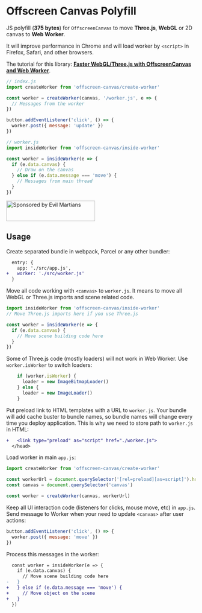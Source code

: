 # Offscreen Canvas Polyfill

JS polyfill (**375 bytes**) for `OffscreenCanvas` to move **Three.js**,
**WebGL** or 2D canvas to **Web Worker**.

It will improve performance in Chrome and will load worker by `<script>`
in Firefox, Safari, and other browsers.

The tutorial for this library:
**[Faster WebGL/Three.js with OffscreenCanvas and Web Worker]**.

```js
// index.js
import createWorker from 'offscreen-canvas/create-worker'

const worker = createWorker(canvas, '/worker.js', e => {
  // Messages from the worker
})

button.addEventListener('click', () => {
  worker.post({ message: 'update' })
})
```

```js
// worker.js
import insideWorker from 'offscreen-canvas/inside-worker'

const worker = insideWorker(e => {
  if (e.data.canvas) {
    // Draw on the canvas
  } else if (e.data.message === 'move') {
    // Messages from main thread
  }
})
```

[Faster WebGL/Three.js with OffscreenCanvas and Web Worker]: https://dev.to/evilmartians/faster-webgl-three-js-with-offscreencanvas-and-web-worker-57ha-temp-slug-9930774

<a href="https://evilmartians.com/?utm_source=offscreen-canvas">
  <img src="https://evilmartians.com/badges/sponsored-by-evil-martians.svg"
       alt="Sponsored by Evil Martians" width="236" height="54">
</a>

## Usage

Create separated bundle in webpack, Parcel or any other bundler:

```diff js
  entry: {
    app: './src/app.js',
+   worker: './src/worker.js'
  }
```

Move all code working with `<canvas>` to `worker.js`. It means to move all WebGL
or Three.js imports and scene related code.

```js
import insideWorker from 'offscreen-canvas/inside-worker'
// Move Three.js imports here if you use Three.js

const worker = insideWorker(e => {
  if (e.data.canvas) {
    // Move scene building code here
  }
})
```

Some of Three.js code (mostly loaders) will not work in Web Worker.
Use `worker.isWorker` to switch loaders:

```js
    if (worker.isWorker) {
      loader = new ImageBitmapLoader()
    } else {
      loader = new ImageLoader()
    }
```

Put preload link to HTML templates with a URL to `worker.js`.
Your bundle will add cache buster to bundle names, so bundle names will
change every time you deploy application. This is why we need to store
path to `worker.js` in HTML:

```diff html
+   <link type="preload" as="script" href="./worker.js">
  </head>
```

Load worker in main `app.js`:

```js
import createWorker from 'offscreen-canvas/create-worker'

const workerUrl = document.querySelector('[rel=preload][as=script]').href
const canvas = document.querySelector('canvas')

const worker = createWorker(canvas, workerUrl)
```

Keep all UI interaction code (listeners for clicks, mouse move, etc)
in `app.js`. Send message to Worker when your need to update `<canvas>`
after user actions:

```js
button.addEventListener('click', () => {
  worker.post({ message: 'move' })
})
```

Process this messages in the worker:

```diff js
  const worker = insideWorker(e => {
    if (e.data.canvas) {
      // Move scene building code here
-   }
+   } else if (e.data.message === 'move') {
+     // Move object on the scene
+   }
  })
```
